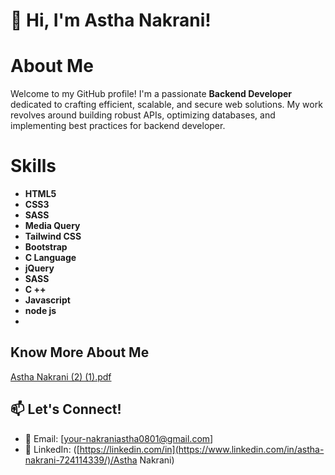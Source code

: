 # 👋 Hi, I'm Astha Nakrani!
 # About Me
  Welcome to my GitHub profile! I'm a passionate **Backend Developer** dedicated to crafting efficient, scalable, and secure web solutions. My work revolves around building robust APIs, optimizing databases, and implementing best practices for backend developer.

 # Skills
  - **HTML5**
   - **CSS3**
   - **SASS**
   - **Media Query** 
   - **Tailwind CSS**
   - **Bootstrap**
   - **C Language**
   - **jQuery**
   - **SASS**
   - **C ++** 
   - **Javascript**
   - **node js**
   - 
  ## Know More About Me 
  [Astha Nakrani  (2) (1).pdf](https://github.com/user-attachments/files/17932745/Astha.Nakrani.2.1.pdf)

## 📫 Let's Connect!   
- 📧 Email: [your-nakraniastha0801@gmail.com]  
- 💼 LinkedIn: ([https://linkedin.com/in](https://www.linkedin.com/in/astha-nakrani-724114339/)/Astha Nakrani)   
